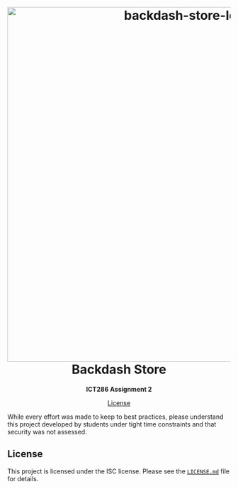 <h1 align="center">
  <br>
  <img src="https://i.imgur.com/lcaEroy.png" alt="backdash-store-logo" width="800"></a>
  <br>
    Backdash Store
  <br>
</h1>

<p align=center>
  <b> ICT286 Assignment 2 </b>
</p>

<p align="center">
  <a href="#license">License</a>
</p>

While every effort was made to keep to best practices, please understand
this project developed by students under tight time constraints and
that security was not assessed.

## License
This project is licensed under the ISC license. Please see the [`LICENSE.md`](LICENSE.md)
file for details.
